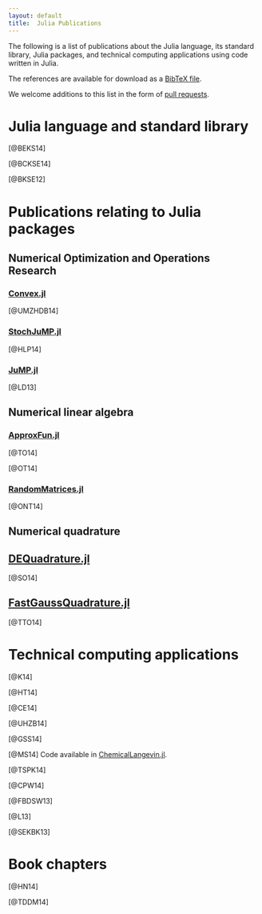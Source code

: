 ```yaml
---
layout: default
title:  Julia Publications
---
```


The following is a list of publications about the Julia language, its standard
library, Julia packages, and technical computing applications using code
written in Julia.

The references are available for download as a [BibTeX file](julia.bib).

We welcome additions to this list in the form of [pull
requests](https://github.com/JuliaLang/julialang.github.com/).

# Julia language and standard library

[@BEKS14]

[@BCKSE14]

[@BKSE12]

# Publications relating to Julia packages

## Numerical Optimization and Operations Research

### [Convex.jl](https://github.com/cvxgrp/Convex.jl)

[@UMZHDB14]

### [StochJuMP.jl](https://github.com/joehuchette/StochJuMP.jl)

[@HLP14]

### [JuMP.jl](https://github.com/JuliaOpt/JuMP.jl)

[@LD13]

## Numerical linear algebra

### [ApproxFun.jl](https://github.com/ApproxFun/ApproxFun.jl)

[@TO14]

[@OT14]

### [RandomMatrices.jl](https://github.com/jiahao/RandomMatrices.jl)

[@ONT14]

## Numerical quadrature

## [DEQuadrature.jl](https://github.com/MikaelSlevinsky/DEQuadrature.jl)

[@SO14]

## [FastGaussQuadrature.jl](https://github.com/ajt60gaibb/FastGaussQuadrature.jl)

[@TTO14]

# Technical computing applications

[@K14]

[@HT14]

[@CE14]

[@UHZB14]

[@GSS14]

[@MS14] Code available in [ChemicalLangevin.jl](https://github.com/mschauer/ChemicalLangevin.jl).

[@TSPK14]

[@CPW14]

[@FBDSW13]

[@L13]

[@SEKBK13]

# Book chapters

[@HN14]

[@TDDM14]

